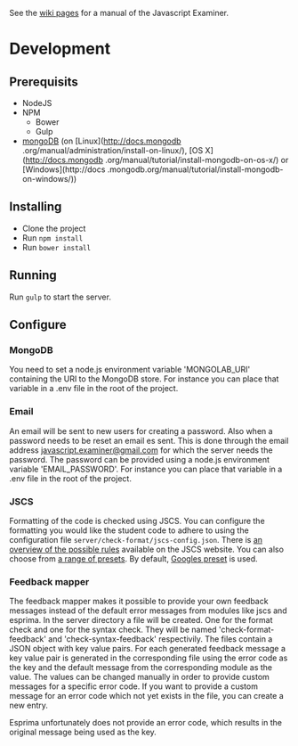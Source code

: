 See the [wiki pages](https://github.com/Slotkenov/javascript-examiner/wiki)
for a manual of the Javascript Examiner.

# Development

## Prerequisits
- NodeJS
- NPM
  - Bower
  - Gulp
- [mongoDB](http://www.mongodb.org/) (on [Linux](http://docs.mongodb
.org/manual/administration/install-on-linux/), [OS X](http://docs.mongodb
.org/manual/tutorial/install-mongodb-on-os-x/) or [Windows](http://docs
.mongodb.org/manual/tutorial/install-mongodb-on-windows/))

## Installing
- Clone the project
- Run `npm install`
- Run `bower install`

## Running
Run `gulp` to start the server.

## Configure

### MongoDB
You need to set a node.js environment variable 'MONGOLAB_URI' containing the
URI to the MongoDB store. For instance you can place that variable in a .env
file in the root of the project.

### Email
An email will be sent to new users for creating a password.
Also when a password needs to be reset an email es sent.
This is done through the email address javascript.examiner@gmail.com
for which the server needs the password.
The password can be provided using a node.js environment variable
'EMAIL_PASSWORD'.
For instance you can place that variable in a .env file
in the root of the project.

### JSCS
Formatting of the code is checked using JSCS.
You can configure the formatting you would like the student code to adhere to
using the configuration file `server/check-format/jscs-config.json`.
There is [an overview of the possible rules](http://jscs.info/rules.html)
available on the JSCS website.
You can also choose from
[a range of presets](https://github.com/jscs-dev/node-jscs/tree/master/presets).
By default,
[Googles preset](https://github.com/jscs-dev/node-jscs/blob/master/presets/google.json)
is used.

### Feedback mapper
The feedback mapper makes it possible to provide your own feedback messages
instead of the default error messages from modules like jscs and esprima.
In the server directory a file will be created.
One for the format check and one for the syntax check.
They will be named 'check-format-feedback' and 'check-syntax-feedback'
respectivily.
The files contain a JSON object with key value pairs.
For each generated feedback message a key value pair is generated
in the corresponding file
using the error code as the key
and the default message from the corresponding module as the value.
The values can be changed manually
in order to provide custom messages for a specific error code.
If you want to provide a custom message for an error code
which not yet exists in the file,
you can create a new entry.

Esprima unfortunately does not provide an error code,
which results in the original message being used as the key.
